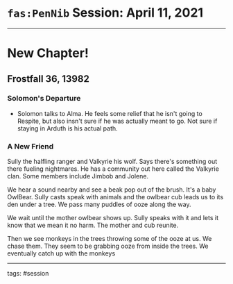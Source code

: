# `fas:PenNib` Session: April 11, 2021
---

# New Chapter!

## Frostfall 36, 13982

### Solomon's Departure
- Solomon talks to Alma. He feels some relief that he isn't going to Respite, but also insn't sure if he was actually meant to go. Not sure if staying in Arduth is his actual path.

### A New Friend
Sully the halfling ranger and Valkyrie his wolf. Says there's something out there fueling nightmares. He has a community out here called the Valkyrie clan. Some members include Jimbob and Jolene.

We hear a sound nearby and see a beak pop out of the brush. It's a baby OwlBear. Sully casts speak with animals and the owlbear cub leads us to its den under a tree. We pass many puddles of ooze along the way.

We wait until the mother owlbear shows up. Sully speaks with it and lets it know that we mean it no harm. The mother and cub reunite.

Then we see monkeys in the trees throwing some of the ooze at us. We chase them. They seem to be grabbing ooze from inside the trees. We eventually catch up with the monkeys


---

tags: #session



